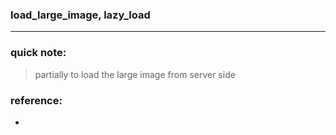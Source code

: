 ### load_large_image, lazy_load

---
### quick note:
> partially to load the large image from server side

### reference:
* []()